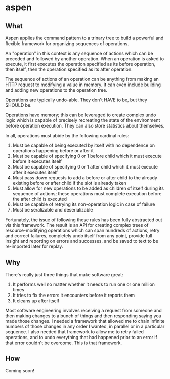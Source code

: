 # aspen

## What

Aspen applies the command pattern to a trinary tree to build a powerful and flexible framework for organizing sequences of operations.

An "operation" in this context is any sequence of actions which can be preceded and followed by another operation. When an operation is asked to execute, it first executes the operation specified as its before operation, then itself, then the operation specified as its after operation. 

The sequence of actions of an operation can be anything from making an HTTP request to modifying a value in memory. It can even include building and adding new operations to the operation tree.

Operations are typically undo-able. They don't HAVE to be, but they SHOULD be.

Operations have memory; this can be leveraged to create complex undo logic which is capable of precisely recreating the state of the environment before operation execution. They can also store statistics about themselves.

In all, operations must abide by the following cardinal rules:
1. Must be capable of being executed by itself with no dependence on operations happening before or after it
2. Must be capable of specifying 0 or 1 before child which it must execute before it executes itself
3. Must be capable of specifying 0 or 1 after child which it must execute after it executes itself
4. Must pass down requests to add a before or after child to the already existing before or after child if the slot is already taken
5. Must allow for new operations to be added as children of itself during its sequence of actions; these operations must complete execution before the after child is executed
6. Must be capable of retrying its non-operation logic in case of failure
7. Must be seralizable and deserializable

Fortunately, the issue of following these rules has been fully abstracted out via this framework. The result is an API for creating complex trees of resource-modifying operations which can span hundreds of actions, retry and correct failures, completely undo itself from any point, provide full insight and reporting on errors and successes, and be saved to text to be re-imported later for replay.

## Why

There's really just three things that make software great:
1. It performs well no matter whether it needs to run one or one million times
2. It tries to fix the errors it encounters before it reports them
3. It cleans up after itself

Most software engineering involves receiving a request from someone and then making changes to a bunch of things and then responding saying you made those changes. I needed a framework that allowed me to chain infinite numbers of those changes in any order I wanted, in parallel or in a particular sequence. I also needed that framework to allow me to retry failed operations, and to undo everything that had happened prior to an error if that error couldn't be overcome. This is that framework.

## How

Coming soon!
